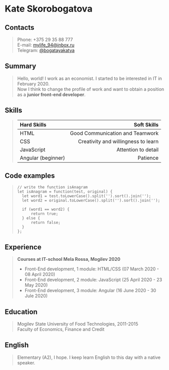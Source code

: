 # Kate Skorobogatova
## Contacts
> Phone: +375 29 35 88 777   
> E-mail: [mylife_94@inbox.ru](mailto:mylife_94@inbox.ru)      
> Telegram: [@bogatayakatya](https://t.me/bogatayakatya)

## Summary
> Hello, world! I work as an economist. I started to be interested in IT in February 2020.   
Now I think to change the profile of work and want to obtain a position as a **junior front-end developer**.

## Skills
> | Hard Skills | Soft Skills |
> | :------ | ------: |
> | HTML | Good Communication and Teamwork |
> | CSS | Creativity and willingness to learn |
> | JavaScript | Attention to detail |
> | Angular (beginner) | Patience |

## Code examples
> ```
> // write the function isAnagram
> let isAnagram = function(test, original) {
>   let word1 = test.toLowerCase().split('').sort().join('');
>   let word2 = original.toLowerCase().split('').sort().join('');
> 
>   if (word1 == word2) {
>       return true;
>   } else {
>       return false;
>   }
> }; 
> ```

## Experience
> **Courses at IT-school Mela Rossa, Mogilev 2020**   
> - Front-End development, 1 module: HTML/CSS (07 March 2020 - 08 April 2020)   
> - Front-End development, 2 module: JavaScript (25 April 2020 - 23 May 2020) 
> - Front-End development, 3 module: Angular (16 June 2020 - 30 Jule 2020) 

## Education
> Mogilev State University of Food Technologies, 2011-2015   
> Faculty of Economics, Finance and Сredit  

## English
> Elementary (A2), I hope. I keep learn English to this day with a native speaker.
